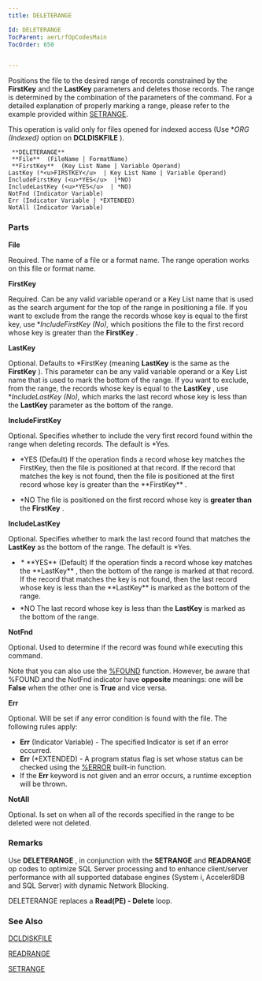 ```yaml
---
title: DELETERANGE

Id: DELETERANGE
TocParent: aerLrfOpCodesMain
TocOrder: 650


---
```


Positions the file to the desired range of records constrained by the **FirstKey** and the **LastKey** parameters and deletes those records. The range is determined by the combination of the parameters of the command. For a detailed explanation of properly marking a range, please refer to the example provided within [SETRANGE](SETRANGE.html). 

This operation is valid only for files opened for indexed access (Use **ORG (*Indexed)** option on **DCLDISKFILE** ). 

```
 **DELETERANGE** 
 **File**  (FileName | FormatName) 
 **FirstKey**  (Key List Name | Variable Operand) 
LastKey (*<u>FIRSTKEY</u>  | Key List Name | Variable Operand) 
IncludeFirstKey (<u>*YES</u>  |*NO) 
IncludeLastKey (<u>*YES</u>  | *NO) 
NotFnd (Indicator Variable) 
Err (Indicator Variable | *EXTENDED)
NotAll (Indicator Variable)
```

### Parts

**File** 

Required. The name of a file or a format name. The range operation works on this file or format name.


**FirstKey** 

Required. Can be any valid variable operand or a Key List name that is used as the search argument for the top of the range in positioning a file. If you want to exclude from the range the records whose key is equal to the first key, use **IncludeFirstKey (*No),** which positions the file to the first record whose key is greater than the **FirstKey** .


**LastKey** 

Optional. Defaults to *FirstKey (meaning **LastKey** is the same as the **FirstKey** ). This parameter can be any valid variable operand or a Key List name that is used to mark the bottom of the range. If you want to exclude, from the range, the records whose key is equal to the **LastKey** , use **IncludeLastKey (*No),** which marks the last record whose key is less than the **LastKey** parameter as the bottom of the range.


**IncludeFirstKey** 

Optional. Specifies whether to include the very first record found within the range when deleting records. The default is *Yes. 

- <p> *YES (Default) If the operation finds a record whose key matches the FirstKey, then the file is positioned at that record. If the record that matches the key is not found, then the file is positioned at the first record whose key is greater than the **FirstKey** .
- *NO The file is positioned on the first record whose key is **greater than** the **FirstKey** .


**IncludeLastKey** 

Optional. Specifies whether to mark the last record found that matches the **LastKey** as the bottom of the range. The default is *Yes. 

- <p style="MARGIN-BOTTOM: 6pt; MARGIN-LEFT: 0px; TEXT-INDENT: 2px"> * **YES** (Default) If the operation finds a record whose key matches the **LastKey** , then the bottom of the range is marked at that record. If the record that matches the key is not found, then the last record whose key is less than the **LastKey** is marked as the bottom of the range.
- *NO The last record whose key is less than the **LastKey** is marked as the bottom of the range.


**NotFnd** 

Optional. Used to determine if the record was found while executing this command.


Note that you can also use the [%FOUND](FOUND_Function.html) function. However, be aware that %FOUND and the NotFnd indicator have **opposite** meanings: one will be **False** when the other one is **True** and vice versa.


**Err** 

Optional. Will be set if any error condition is found with the file. The following rules apply: 

- **Err** (Indicator Variable) - The specified Indicator is set if an error occurred.
- **Err** (*EXTENDED) - A program status flag is set whose status can be checked using the [%ERROR](ERROR_Function.html) built-in function.
- If the **Err** keyword is not given and an error occurs, a runtime exception will be thrown.


**NotAll** 

Optional. Is set on when all of the records specified in the range to be deleted were not deleted.


### Remarks
Use **DELETERANGE** , in conjunction with the **SETRANGE** and **READRANGE** op codes to optimize SQL Server processing and to enhance client/server performance with all supported database engines (System i, Acceler8DB and SQL Server) with dynamic Network Blocking. 

DELETERANGE replaces a **Read(PE) - Delete** loop.

### See Also
[DCLDISKFILE](DCLDISKFILE.html)

[READRANGE](READRANGE.html)

[SETRANGE](SETRANGE.html) 
